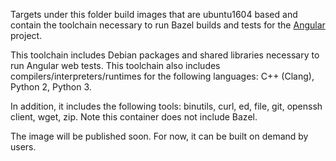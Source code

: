 Targets under this folder build images that are ubuntu1604 based and contain the
toolchain necessary to run Bazel builds and tests for the
[Angular](https://github.com/angular/angular) project.

This toolchain includes Debian packages and shared libraries necessary to run
Angular web tests. This toolchain also includes compilers/interpreters/runtimes
for the following languages: C++ (Clang), Python 2, Python 3.

In addition, it includes the following tools: binutils, curl, ed, file, git,
openssh client, wget, zip. Note this container does not include Bazel.

The image will be published soon. For now, it can be built on demand by users.
